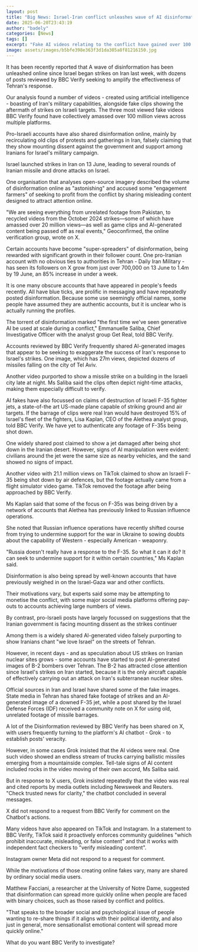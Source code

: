 ```yaml
---
layout: post
title: "Big News: Israel-Iran conflict unleashes wave of AI disinformation"
date: 2025-06-20T23:43:19
author: "badely"
categories: [News]
tags: []
excerpt: "Fake AI videos relating to the conflict have gained over 100 million views online, BBC Verify finds."
image: assets/images/b5bfe398e363f3d1da305a8f81216150.jpg
---
```


It has been recently reported that A wave of disinformation has been unleashed online since Israel began strikes on Iran last week, with dozens of posts reviewed by BBC Verify seeking to amplify the effectiveness of Tehran's response.

Our analysis found a number of videos - created using artificial intelligence - boasting of Iran's military capabilities, alongside fake clips showing the aftermath of strikes on Israeli targets. The three most viewed fake videos BBC Verify found have collectively amassed over 100 million views across multiple platforms.

Pro-Israeli accounts have also shared disinformation online, mainly by recirculating old clips of protests and gatherings in Iran, falsely claiming that they show mounting dissent against the government and support among Iranians for Israel's military campaign.

Israel launched strikes in Iran on 13 June, leading to several rounds of Iranian missile and drone attacks on Israel.

One organisation that analyses open-source imagery described the volume of disinformation online as "astonishing" and accused some "engagement farmers" of seeking to profit from the conflict by sharing misleading content designed to attract attention online.

"We are seeing everything from unrelated footage from Pakistan, to recycled videos from the October 2024 strikes—some of which have amassed over 20 million views—as well as game clips and AI-generated content being passed off as real events," Geoconfirmed, the online verification group, wrote on X.

Certain accounts have become "super-spreaders" of disinformation, being rewarded with significant growth in their follower count. One pro-Iranian account with no obvious ties to authorities in Tehran - Daily Iran Military - has seen its followers on X grow from just over 700,000 on 13 June to 1.4m by 19 June, an 85% increase in under a week.

It is one many obscure accounts that have appeared in people's feeds recently. All have blue ticks, are prolific in messaging and have repeatedly posted disinformation. Because some use seemingly official names, some people have assumed they are authentic accounts, but it is unclear who is actually running the profiles.

The torrent of disinformation marked "the first time we've seen generative AI be used at scale during a conflict," Emmanuelle Saliba, Chief Investigative Officer with the analyst group Get Real, told BBC Verify.

Accounts reviewed by BBC Verify frequently shared AI-generated images that appear to be seeking to exaggerate the success of Iran's response to Israel's strikes. One image, which has 27m views, depicted dozens of missiles falling on the city of Tel Aviv.

Another video purported to show a missile strike on a building in the Israeli city late at night. Ms Saliba said the clips often depict night-time attacks, making them especially difficult to verify.

AI fakes have also focussed on claims of destruction of Israeli F-35 fighter jets, a state-of-the art US-made plane capable of striking ground and air targets. If the barrage of clips were real Iran would have destroyed 15% of Israel's fleet of the fighters, Lisa Kaplan, CEO of the Alethea analyst group, told BBC Verify. We have yet to authenticate any footage of F-35s being shot down.

One widely shared post claimed to show a jet damaged after being shot down in the Iranian desert. However, signs of AI manipulation were evident: civilians around the jet were the same size as nearby vehicles, and the sand showed no signs of impact.

Another video with 21.1 million views on TikTok claimed to show an Israeli F-35 being shot down by air defences, but the footage actually came from a flight simulator video game. TikTok removed the footage after being approached by BBC Verify. 

Ms Kaplan said that some of the focus on F-35s was being driven by a network of accounts that Alethea has previously linked to Russian influence operations.

She noted that Russian influence operations have recently shifted course from trying to undermine support for the war in Ukraine to sowing doubts about the capability of Western - especially American - weaponry.

"Russia doesn't really have a response to the F-35. So what it can it do? It can seek to undermine support for it within certain countries," Ms Kaplan said.

Disinformation is also being spread by well-known accounts that have previously weighed in on the Israel-Gaza war and other conflicts.

Their motivations vary, but experts said some may be attempting to monetise the conflict, with some major social media platforms offering pay-outs to accounts achieving large numbers of views.

By contrast, pro-Israeli posts have largely focussed on suggestions that the Iranian government is facing mounting dissent as the strikes continuer

Among them is a widely shared AI-generated video falsely purporting to show Iranians chant "we love Israel" on the streets of Tehran.

However, in recent days - and as speculation about US strikes on Iranian nuclear sites grows - some accounts have started to post AI-generated images of B-2 bombers over Tehran. The B-2 has attracted close attention since Israel's strikes on Iran started, because it is the only aircraft capable of effectively carrying out an attack on Iran's subterranean nuclear sites.

Official sources in Iran and Israel have shared some of the fake images. State media in Tehran has shared fake footage of strikes and an AI-generated image of a downed F-35 jet, while a post shared by the Israel Defense Forces (IDF) received a community note on X for using old, unrelated footage of missile barrages.

A lot of the Disinformation reviewed by BBC Verify has been shared on X, with users frequently turning to the platform's AI chatbot - Grok - to establish posts' veracity. 

However, in some cases Grok insisted that the AI videos were real. One such video showed an endless stream of trucks carrying ballistic missiles emerging from a mountainside complex. Tell-tale signs of AI content included rocks in the video moving of their own accord, Ms Saliba said.

But in response to X users, Grok insisted repeatedly that the video was real and cited reports by media outlets including Newsweek and Reuters. "Check trusted news for clarity," the chatbot concluded in several messages.

X did not respond to a request from BBC Verify for comment on the Chatbot's actions.

Many videos have also appeared on TikTok and Instagram. In a statement to BBC Verify, TikTok said it proactively enforces community guidelines "which prohibit inaccurate, misleading, or false content" and that it works with independent fact checkers to "verify misleading content". 

Instagram owner Meta did not respond to a request for comment. 

While the motivations of those creating online fakes vary, many are shared by ordinary social media users.

Matthew Facciani, a researcher at the University of Notre Dame, suggested that disinformation can spread more quickly online when people are faced with binary choices, such as those raised by conflict and politics.

"That speaks to the broader social and psychological issue of people wanting to re-share things if it aligns with their political identity, and also just in general, more sensationalist emotional content will spread more quickly online."

What do you want BBC Verify to investigate?

